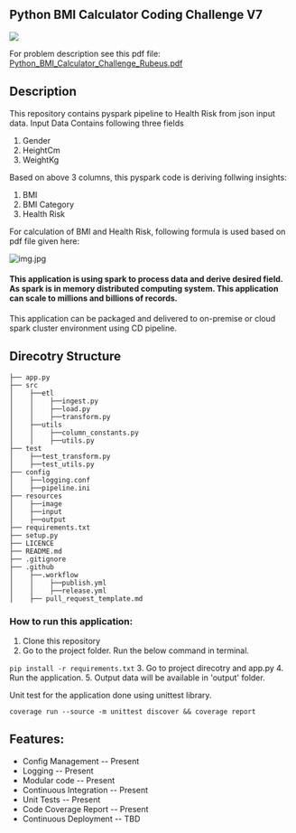 ## Python BMI Calculator Coding Challenge V7


[<img src="https://github.com/jackshukla7/code-20220116-sanjeetshukla/actions/workflows/publish.yml/badge.svg">](https://github.com/jackshukla7/code-20220116-sanjeetshukla/actions)

For problem description see this pdf file:
[Python_BMI_Calculator_Challenge_Rubeus.pdf](https://github.com/jackshukla7/code-20220116-sanjeetshukla/blob/main/Python_BMI_Calculator_Challenge_Rubeus.pdf)

## Description
This repository contains pyspark pipeline to Health Risk from json input data.
Input Data Contains following three fields
1. Gender
2. HeightCm
3. WeightKg

Based on above 3 columns, this pyspark code is deriving follwing insights:
1. BMI
2. BMI Category 
3. Health Risk

For calculation of BMI and Health Risk, following formula is used based on pdf file given here:

![img.jpg](https://github.com/jackshukla7/code-20220116-sanjeetshukla/blob/main/resources/image/rules_for_derivation.JPG)


#### This application is using spark to process data and derive desired field. As spark is in memory distributed computing system. This application can scale to millions and billions of records. 
This application can be packaged and delivered to on-premise or cloud spark cluster environment using CD pipeline.


## Direcotry Structure
```
├── app.py           
├── src
│    ├──etl
│    │    ├──ingest.py
│    │    ├──load.py
│    │    ├──transform.py
│    ├──utils
│    │    ├──column_constants.py
│    │    ├──utils.py
├── test
│    ├──test_transform.py
│    ├──test_utils.py
├── config
│    ├──logging.conf
│    ├──pipeline.ini
├── resources
│    ├──image
│    ├──input
│    ├──output
├── requirements.txt
├── setup.py
├── LICENCE
├── README.md
├── .gitignore
├── .github
│    ├──.workflow
│    │    ├──publish.yml
│    │    ├──release.yml
│    ├── pull_request_template.md

```

### How to run this application:
1.  Clone this repository
2. Go to the project folder. Run the below command in terminal.

```pip install -r requirements.txt```
3. Go to project direcotry and app.py
4.  Run the application.
5. Output data will be available in 'output' folder.

Unit test for the application done using unittest library.
```
coverage run --source -m unittest discover && coverage report
```

## Features:
- Config Management             -- Present
- Logging                       -- Present
- Modular code                  -- Present
- Continuous Integration        -- Present
- Unit Tests                    -- Present
- Code Coverage Report          -- Present
- Continuous Deployment         -- TBD

